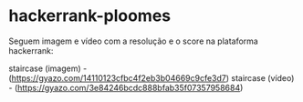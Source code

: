 # hackerrank-ploomes
Seguem imagem e vídeo com a resolução e o score na plataforma hackerrank:

staircase (imagem) - (https://gyazo.com/14110123cfbc4f2eb3b04669c9cfe3d7)
staircase (vídeo) - (https://gyazo.com/3e84246bcdc888bfab35f07357958684)
